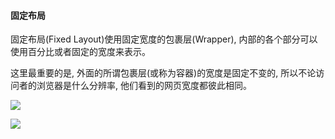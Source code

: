 #### 固定布局 

固定布局(Fixed Layout)使用固定宽度的包裹层(Wrapper), 内部的各个部分可以使用百分比或者固定的宽度来表示。

这里最重要的是, 外面的所谓包裹层(或称为容器)的宽度是固定不变的, 所以不论访问者的浏览器是什么分辨率, 他们看到的网页宽度都彼此相同。 

![](img/fixed.png)

![](img/fixed_2.png)

